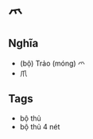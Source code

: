 # 爫

## Nghĩa
* (bộ) Trảo (móng) 爫
* 爪

## Tags
* bộ thủ
* bộ thủ 4 nét

<script>window.HANZI_FIELD='爫';</script>